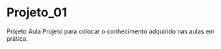 <h1>Projeto_01</h1>
Projeto Aula
Projeto para colocar o conhecimento adquirido nas aulas em prática.
